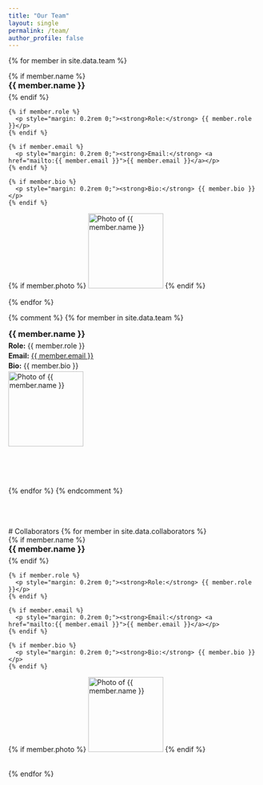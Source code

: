 ```yaml
---
title: "Our Team"
layout: single
permalink: /team/
author_profile: false
---
```


<style>
.site-title {
  font-size: 2.5rem !important;
  font-weight: 800 !important;
  color: #005BAC !important;
}
</style>



{% for member in site.data.team %}
<div class="member-card" style="margin-bottom: 1rem;">
  <div class="member-info">
    {% if member.name %}
      <h3 style="margin: 0 0 0.3rem 0;">{{ member.name }}</h3>
    {% endif %}
    
    {% if member.role %}
      <p style="margin: 0.2rem 0;"><strong>Role:</strong> {{ member.role }}</p>
    {% endif %}
    
    {% if member.email %}
      <p style="margin: 0.2rem 0;"><strong>Email:</strong> <a href="mailto:{{ member.email }}">{{ member.email }}</a></p>
    {% endif %}
    
    {% if member.bio %}
      <p style="margin: 0.2rem 0;"><strong>Bio:</strong> {{ member.bio }}</p>
    {% endif %}
  </div>

  {% if member.photo %}
    <img src="{{ member.photo }}" alt="Photo of {{ member.name }}" width="150" height="150" />
  {% endif %}
</div>
{% endfor %}



{% comment %}
{% for member in site.data.team %}
<div class="member-card" style="margin-bottom: 5rem;">
  <div class="member-info">
    <h3 style="margin: 0 0 0.3rem 0;">{{ member.name }}</h3>
    <p style="margin: 0.2rem 0;"><strong>Role:</strong> {{ member.role }}</p>
    <p style="margin: 0.2rem 0;"><strong>Email:</strong> <a href="mailto:{{ member.email }}">{{ member.email }}</a></p>
    <p style="margin: 0.2rem 0;"><strong>Bio:</strong> {{ member.bio }}</p>
  </div>
  <img src="{{ member.photo }}" alt="Photo of {{ member.name }}" width="150" height="150" />
</div>
{% endfor %}
{% endcomment %}


<div style="margin-top: 4rem;"></div>
# Collaborators
{% for member in site.data.collaborators %}
<div class="member-card" style="margin-bottom: 2rem;">
  <div class="member-info">
    {% if member.name %}
      <h3 style="margin: 0 0 0.3rem 0;">{{ member.name }}</h3>
    {% endif %}
    
    {% if member.role %}
      <p style="margin: 0.2rem 0;"><strong>Role:</strong> {{ member.role }}</p>
    {% endif %}
    
    {% if member.email %}
      <p style="margin: 0.2rem 0;"><strong>Email:</strong> <a href="mailto:{{ member.email }}">{{ member.email }}</a></p>
    {% endif %}
    
    {% if member.bio %}
      <p style="margin: 0.2rem 0;"><strong>Bio:</strong> {{ member.bio }}</p>
    {% endif %}
  </div>

  {% if member.photo %}
    <img src="{{ member.photo }}" alt="Photo of {{ member.name }}" width="150" height="150" />
  {% endif %}
</div>
{% endfor %}


